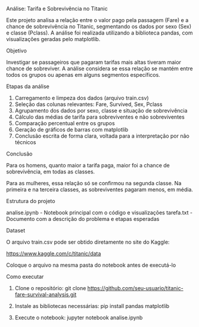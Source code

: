 Análise: Tarifa e Sobrevivência no Titanic

Este projeto analisa a relação entre o valor pago pela passagem (Fare) e a chance de sobrevivência no Titanic, segmentando os dados por sexo (Sex) e classe (Pclass). A análise foi realizada utilizando a biblioteca pandas, com visualizações geradas pelo matplotlib.

Objetivo

Investigar se passageiros que pagaram tarifas mais altas tiveram maior chance de sobreviver. A análise considera se essa relação se mantém entre todos os grupos ou apenas em alguns segmentos específicos.

Etapas da análise

1. Carregamento e limpeza dos dados (arquivo train.csv)
2. Seleção das colunas relevantes: Fare, Survived, Sex, Pclass
3. Agrupamento dos dados por sexo, classe e situação de sobrevivência
4. Cálculo das médias de tarifa para sobreviventes e não sobreviventes
5. Comparação percentual entre os grupos
6. Geração de gráficos de barras com matplotlib
7. Conclusão escrita de forma clara, voltada para a interpretação por não técnicos

Conclusão

Para os homens, quanto maior a tarifa paga, maior foi a chance de sobrevivência, em todas as classes.

Para as mulheres, essa relação só se confirmou na segunda classe. Na primeira e na terceira classes, as sobreviventes pagaram menos, em média.

Estrutura do projeto

analise.ipynb       - Notebook principal com o código e visualizações
tarefa.txt           - Documento com a descrição do problema e etapas esperadas


Dataset

O arquivo train.csv pode ser obtido diretamente no site do Kaggle:

https://www.kaggle.com/c/titanic/data

Coloque o arquivo na mesma pasta do notebook antes de executá-lo

Como executar

1. Clone o repositório:
git clone https://github.com/seu-usuario/titanic-fare-survival-analysis.git

2. Instale as bibliotecas necessárias:
pip install pandas matplotlib

3. Execute o notebook:
jupyter notebook analise.ipynb
